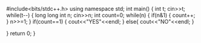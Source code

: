 #include<bits/stdc++.h>
using namespace std;
int main()
{
int t;
cin>>t;
while(t--)
{
long long int n;
cin>>n;
int count=0;
while(n)
{
if(n&1)
{
count++;
}
n>>=1;
}
if(count==1)
{
cout<<"YES"<<endl;
}
else{
    cout<<"NO"<<endl;
    }
    
}
return 0;
}
